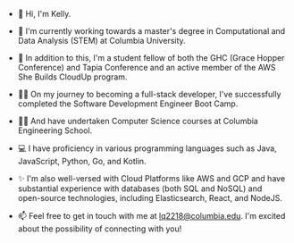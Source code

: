- 👋 Hi, I'm Kelly. 
- 🌱 I'm currently working towards a master's degree in Computational and Data Analysis (STEM) at Columbia University.
- 👀 In addition to this, I'm a student fellow of both the GHC (Grace Hopper Conference) and Tapia Conference and an active member of the AWS She Builds CloudUp program.
- 👩‍🎓 On my journey to becoming a full-stack developer, I've successfully completed the Software Development Engineer Boot Camp.
- 👩‍💻 And have undertaken Computer Science courses at Columbia Engineering School.
 
- 💻 I have proficiency in various programming languages such as Java, JavaScript, Python, Go, and Kotlin.
- ✨ I'm also well-versed with Cloud Platforms like AWS and GCP and have substantial experience with databases (both SQL and NoSQL) and open-source technologies, including Elasticsearch, React, and NodeJS.

- 📫 Feel free to get in touch with me at lq2218@columbia.edu. I'm excited about the possibility of connecting with you!
  
<!---
Kellykk11/Kellykk11 is a ✨ special ✨ repository because its `README.md` (this file) appears on your GitHub profile.
You can click the Preview link to take a look at your changes.
--->

